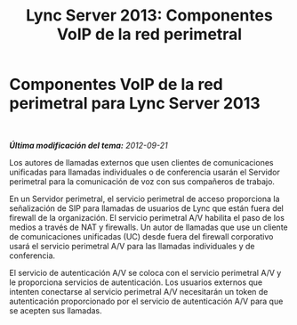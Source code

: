 ﻿---
title: 'Lync Server 2013: Componentes VoIP de la red perimetral'
TOCTitle: Componentes VoIP de la red perimetral
ms:assetid: 74230008-695d-436a-90b9-9cd060c70f7b
ms:mtpsurl: https://technet.microsoft.com/es-es/library/Gg398559(v=OCS.15)
ms:contentKeyID: 48275691
ms.date: 01/07/2017
mtps_version: v=OCS.15
ms.translationtype: HT
---

# Componentes VoIP de la red perimetral para Lync Server 2013

 

_**Última modificación del tema:** 2012-09-21_

Los autores de llamadas externos que usen clientes de comunicaciones unificadas para llamadas individuales o de conferencia usarán el Servidor perimetral para la comunicación de voz con sus compañeros de trabajo.

En un Servidor perimetral, el servicio perimetral de acceso proporciona la señalización de SIP para llamadas de usuarios de Lync que están fuera del firewall de la organización. El servicio perimetral A/V habilita el paso de los medios a través de NAT y firewalls. Un autor de llamadas que use un cliente de comunicaciones unificadas (UC) desde fuera del firewall corporativo usará el servicio perimetral A/V para las llamadas individuales y de conferencia.

El servicio de autenticación A/V se coloca con el servicio perimetral A/V y le proporciona servicios de autenticación. Los usuarios externos que intenten conectarse al servicio perimetral A/V necesitarán un token de autenticación proporcionado por el servicio de autenticación A/V para que se acepten sus llamadas.

